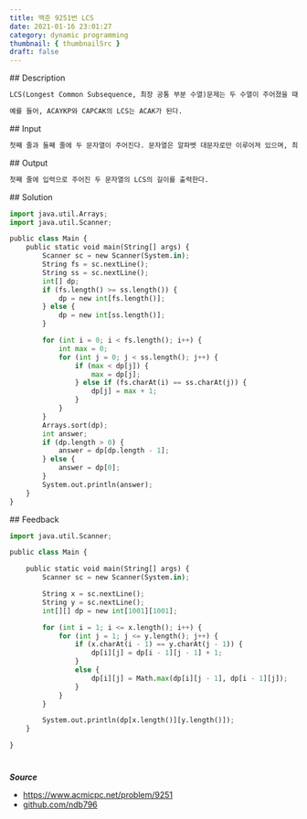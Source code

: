 ```yaml
---
title: 백준 9251번 LCS
date: 2021-01-16 23:01:27
category: dynamic programming
thumbnail: { thumbnailSrc }
draft: false
---
```


## Description

```py
LCS(Longest Common Subsequence, 최장 공통 부분 수열)문제는 두 수열이 주어졌을 때, 모두의 부분 수열이 되는 수열 중 가장 긴 것을 찾는 문제이다.

예를 들어, ACAYKP와 CAPCAK의 LCS는 ACAK가 된다.
```

## Input

```py
첫째 줄과 둘째 줄에 두 문자열이 주어진다. 문자열은 알파벳 대문자로만 이루어져 있으며, 최대 1000글자로 이루어져 있다.
```

## Output

```py
첫째 줄에 입력으로 주어진 두 문자열의 LCS의 길이를 출력한다.
```

## Solution

```python
import java.util.Arrays;
import java.util.Scanner;

public class Main {
    public static void main(String[] args) {
        Scanner sc = new Scanner(System.in);
        String fs = sc.nextLine();
        String ss = sc.nextLine();
        int[] dp;
        if (fs.length() >= ss.length()) {
            dp = new int[fs.length()];
        } else {
            dp = new int[ss.length()];
        }

        for (int i = 0; i < fs.length(); i++) {
            int max = 0;
            for (int j = 0; j < ss.length(); j++) {
                if (max < dp[j]) {
                    max = dp[j];
                } else if (fs.charAt(i) == ss.charAt(j)) {
                    dp[j] = max + 1;
                }
            }
        }
        Arrays.sort(dp);
        int answer;
        if (dp.length > 0) {
            answer = dp[dp.length - 1];
        } else {
            answer = dp[0];
        }
        System.out.println(answer);
    }
}

```

## Feedback

```python
import java.util.Scanner;

public class Main {

	public static void main(String[] args) {
		Scanner sc = new Scanner(System.in);

		String x = sc.nextLine();
		String y = sc.nextLine();
		int[][] dp = new int[1001][1001];

		for (int i = 1; i <= x.length(); i++) {
			for (int j = 1; j <= y.length(); j++) {
				if (x.charAt(i - 1) == y.charAt(j - 1)) {
					dp[i][j] = dp[i - 1][j - 1] + 1;
				}
				else {
					dp[i][j] = Math.max(dp[i][j - 1], dp[i - 1][j]);
				}
			}
		}

		System.out.println(dp[x.length()][y.length()]);
	}

}

```

#

**_Source_**

- https://www.acmicpc.net/problem/9251
- [github.com/ndb796](https://github.com/ndb796/Fast_Campus_Algorithm_Lecture_Notes/blob/master/Solutions/%5B13%5D_1.java)
